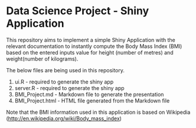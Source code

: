 Data Science Project - Shiny Application
==================================

This repository aims to implement a simple Shiny Application with the relevant documentation to instantly compute the Body Mass Index (BMI) based on the entered inputs value for height (number of metres) and weight(number of kilograms).

The below files are being used in this repository.

1. ui.R - required to generate the shiny app
2. server.R - required to generate the shiny app
3. BMI_Project.md - Markdown file to generate the presentation 
4. BMI_Project.html - HTML file generated from the Markdown file 
   
   
Note that the BMI information used in this application is based on Wikipedia (http://en.wikipedia.org/wiki/Body_mass_index)
